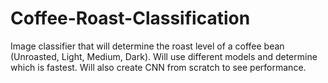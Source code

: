 # Coffee-Roast-Classification
Image classifier that will determine the roast level of a coffee bean (Unroasted, Light, Medium, Dark). Will use different models and determine which is fastest. Will also create CNN from scratch to see performance.
